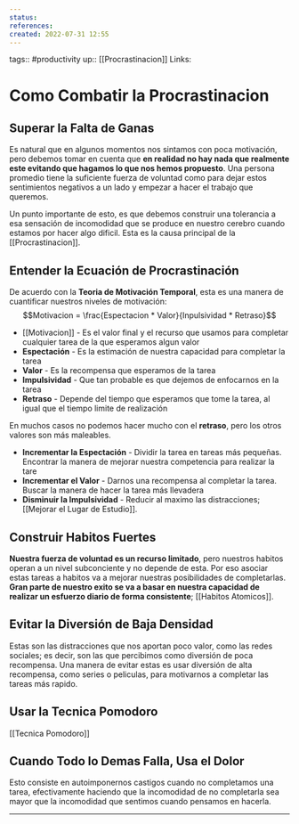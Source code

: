 ```yaml
---
status:
references:
created: 2022-07-31 12:55
---
```

tags:: #productivity 
up:: [[Procrastinacion]]
Links: 
# Como Combatir la Procrastinacion
## Superar la Falta de Ganas
Es natural que en algunos momentos nos sintamos con poca motivación, pero debemos tomar en cuenta que **en realidad no hay nada que realmente este evitando que hagamos lo que nos hemos propuesto**. Una persona promedio tiene la suficiente fuerza de voluntad como para dejar estos sentimientos negativos a un lado y empezar a hacer el trabajo que queremos.

Un punto importante de esto, es que debemos construir una tolerancia a esa sensación de incomodidad que se produce en nuestro cerebro cuando estamos por hacer algo dificil. Esta es la causa principal de la [[Procrastinacion]].

## Entender la Ecuación de Procrastinación
De acuerdo con la **Teoria de Motivación Temporal**, esta es una manera de cuantificar nuestros niveles de motivación:
$$Motivacion = \frac{Espectacion * Valor}{Inpulsividad * Retraso}$$
- [[Motivacion]] - Es el valor final y el recurso que usamos para completar cualquier tarea de la que esperamos algun valor
- **Espectación** - Es la estimación de nuestra capacidad para completar la tarea
- **Valor** - Es la recompensa que esperamos de la tarea
- **Impulsividad** - Que tan probable es que dejemos de enfocarnos en la tarea
- **Retraso** - Depende del tiempo que esperamos que tome la tarea, al igual que el tiempo limite de realización

En muchos casos no podemos hacer mucho con el **retraso**, pero los otros valores son más maleables.

- **Incrementar la Espectación** - Dividir la tarea en tareas más pequeñas. Encontrar la manera de mejorar nuestra competencia para realizar la tare
- **Incrementar el Valor** - Darnos una recompensa al completar la tarea. Buscar la manera de hacer la tarea más llevadera
- **Disminuir la Impulsividad** - Reducir al maximo las distracciones; [[Mejorar el Lugar de Estudio]].

## Construir Habitos Fuertes
**Nuestra fuerza de voluntad es un recurso limitado**, pero nuestros habitos operan a un nivel subconciente y no depende de esta. Por eso asociar estas tareas a habitos va a mejorar nuestras posibilidades de completarlas. **Gran parte de nuestro exito se va a basar en nuestra capacidad de realizar un esfuerzo diario de forma consistente**; [[Habitos Atomicos]].

## Evitar la Diversión de Baja Densidad
Estas son las distracciones que nos aportan poco valor, como las redes sociales; es decir, son las que percibimos como diversión de poca recompensa. Una manera de evitar estas es usar diversión de alta recompensa, como series o peliculas, para motivarnos a completar las tareas más rapido.

## Usar la Tecnica Pomodoro
[[Tecnica Pomodoro]]

## Cuando Todo lo Demas Falla, Usa el Dolor
Esto consiste en autoimponernos castigos cuando no completamos una tarea, efectivamente haciendo que la incomodidad de no completarla sea mayor que la incomodidad que sentimos cuando pensamos en hacerla.
___
